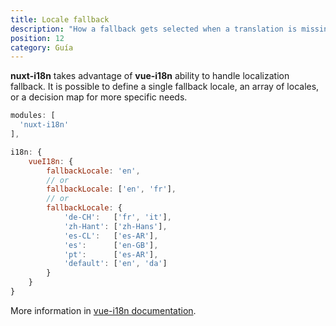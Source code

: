 ```yaml
---
title: Locale fallback
description: "How a fallback gets selected when a translation is missing"
position: 12
category: Guía
---
```


**nuxt-i18n** takes advantage of **vue-i18n** ability to handle localization fallback. It is possible to define a single fallback locale, an array of locales,
or a decision map for more specific needs.

```js [nuxt.config.js]
modules: [
  'nuxt-i18n'
],

i18n: {
    vueI18n: {
        fallbackLocale: 'en',
        // or
        fallbackLocale: ['en', 'fr'],
        // or
        fallbackLocale: {
            'de-CH':   ['fr', 'it'],
            'zh-Hant': ['zh-Hans'],
            'es-CL':   ['es-AR'],
            'es':      ['en-GB'],
            'pt':      ['es-AR'],
            'default': ['en', 'da']
        }
    }
}
```

More information in [vue-i18n documentation](https://kazupon.github.io/vue-i18n/guide/fallback.html).
